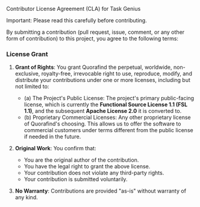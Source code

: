 Contributor License Agreement (CLA) for Task Genius

Important: Please read this carefully before contributing.

By submitting a contribution (pull request, issue, comment, or any other form of contribution) to this project, you agree to the following terms:

### License Grant

1.  **Grant of Rights**: You grant Quorafind the perpetual, worldwide, non-exclusive, royalty-free, irrevocable right to use, reproduce, modify, and distribute your contributions under one or more licenses, including but not limited to:
    * (a) The Project's Public License: The project's primary public-facing license, which is currently the **Functional Source License 1.1 (FSL 1.1)**, and the subsequent **Apache License 2.0** it is converted to.
    * (b) Proprietary Commercial Licenses: Any other proprietary license of Quorafind's choosing. This allows us to offer the software to commercial customers under terms different from the public license if needed in the future.

2.  **Original Work**: You confirm that:
    * You are the original author of the contribution.
    * You have the legal right to grant the above license.
    * Your contribution does not violate any third-party rights.
    * Your contribution is submitted voluntarily.

3.  **No Warranty**: Contributions are provided "as-is" without warranty of any kind.
